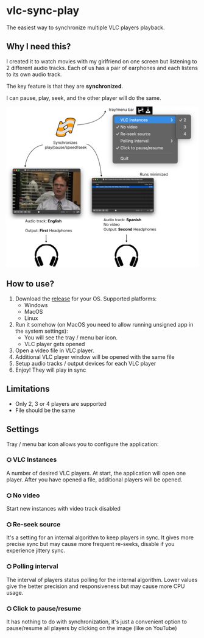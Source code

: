 # vlc-sync-play

The easiest way to synchronize multiple VLC players playback.

## Why I need this?

I created it to watch movies with my girlfriend on one screen but listening to 2 different audio tracks.
Each of us has a pair of earphones and each listens to its own audio track. 

The key feature is that they are **synchronized**. 

I can pause, play, seek, and the other player will do the same.

![demo](./readme_imgs/demo.png)

## How to use?

1. Download the [release](https://github.com/cardinalby/vlc-sync-play/releases/latest) for your OS. Supported platforms:
   - Windows
   - MacOS
   - Linux
2. Run it somehow (on MacOS you need to allow running unsigned app in the system settings):
   - You will see the tray / menu bar icon.
   - VLC player gets opened
3. Open a video file in VLC player.
4. Additional VLC player window will be opened with the same file
5. Setup audio tracks / output devices for each VLC player
6. Enjoy! They will play in sync

## Limitations
- Only 2, 3 or 4 players are supported
- File should be the same

## Settings
Tray / menu bar icon allows you to configure the application:

### ⛭ VLC Instances
A number of desired VLC players. At start, the application will open one player. After you have opened a file,
additional players will be opened.

### ⛭ No video
Start new instances with video track disabled

### ⛭ Re-seek source
It's a setting for an internal algorithm to keep players in sync. 
It gives more precise sync but may cause more frequent re-seeks, disable if you experience jittery sync.

### ⛭ Polling interval
The interval of players status polling for the internal algorithm. Lower values give the better precision and 
responsiveness but may cause more CPU usage.

### ⛭ Click to pause/resume
It has nothing to do with synchronization, it's just a convenient option to pause/resume all players by 
clicking on the image (like on YouTube)